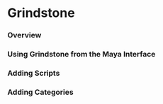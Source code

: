 # Grindstone

### Overview


### Using Grindstone from the Maya Interface


### Adding Scripts


### Adding Categories
